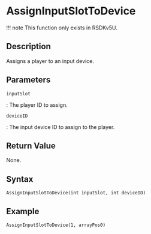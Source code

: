 # AssignInputSlotToDevice

!!! note
    This function only exists in RSDKv5U.

## Description
Assigns a player to an input device.

## Parameters
`inputSlot`

:   The player ID to assign.

`deviceID`

:   The input device ID to assign to the player.

## Return Value
None.

## Syntax
```
AssignInputSlotToDevice(int inputSlot, int deviceID)
```

## Example
```
AssignInputSlotToDevice(1, arrayPos0)
```